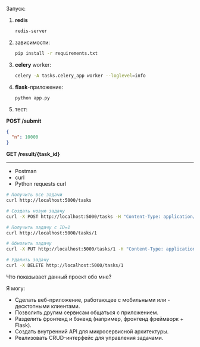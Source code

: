 Запуск:

1. **redis**
   ```bash
   redis-server
   ```

2. зависимости:
   ```bash
   pip install -r requirements.txt
   ```

3. **celery** worker:
   ```bash
   celery -A tasks.celery_app worker --loglevel=info
   ```

4. **flask**-приложение:
   ```bash
   python app.py
   ```

5. тест:

**POST /submit**
```json
{
  "n": 10000
}
```

**GET /result/{task_id}**

---
- Postman 
- curl 
- Python requests
curl
```bash
# Получить все задачи
curl http://localhost:5000/tasks

# Создать новую задачу
curl -X POST http://localhost:5000/tasks -H "Content-Type: application/json" -d '{"title": "Изучить Celery"}'

# Получить задачу с ID=1
curl http://localhost:5000/tasks/1

# Обновить задачу
curl -X PUT http://localhost:5000/tasks/1 -H "Content-Type: application/json" -d '{"status": "completed"}'

# Удалить задачу
curl -X DELETE http://localhost:5000/tasks/1
```

Что показывает данный проект обо мне?

Я могу:
 - Сделать веб-приложение, работающее с мобильными или - десктопными клиентами.
 - Позволить другим сервисам общаться с приложением.
 - Разделить фронтенд и бэкенд (например, фронтенд фреймворк + Flask).
 - Создать внутренний API для микросервисной архитектуры.
 - Реализовать CRUD-интерфейс для управления задачами.
     